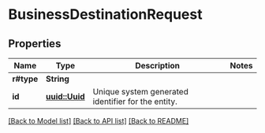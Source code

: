 # BusinessDestinationRequest

## Properties

Name | Type | Description | Notes
------------ | ------------- | ------------- | -------------
**r#type** | **String** |  | 
**id** | [**uuid::Uuid**](uuid::Uuid.md) | Unique system generated identifier for the entity. | 

[[Back to Model list]](../README.md#documentation-for-models) [[Back to API list]](../README.md#documentation-for-api-endpoints) [[Back to README]](../README.md)


